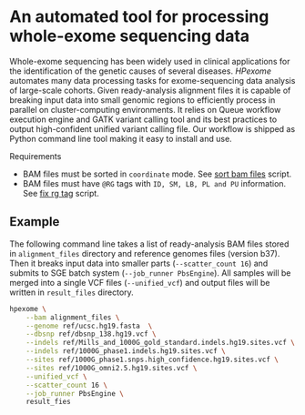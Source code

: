 # An automated tool for processing whole-exome sequencing data

Whole-exome sequencing has been widely used in clinical applications for the identification of the genetic causes of several diseases.
_HPexome_ automates many data processing tasks for exome-sequencing data analysis of large-scale cohorts.
Given ready-analysis alignment files it is capable of breaking input data into small genomic regions to efficiently process in parallel on cluster-computing environments.
It relies on Queue workflow execution engine and GATK variant calling tool and its best practices to output high-confident unified variant calling file.
Our workflow is shipped as Python command line tool making it easy to install and use. 

Requirements

- BAM files must be sorted in `coordinate` mode. See [sort bam files](https://github.com/labbcb/hpexome/blob/master/docs/sort_bam_files.sh) script.
- BAM files must have `@RG` tags with `ID, SM, LB, PL and PU` information. See [fix rg tag](https://github.com/labbcb/hpexome/blob/master/docs/fix_rg_tag_bam.sh) script.

## Example

The following command line takes a list of ready-analysis BAM files stored in `alignment_files` directory and reference genomes files (version b37).
Then it breaks input data into smaller parts (`--scatter_count 16`) and submits to SGE batch system (`--job_runner PbsEngine`).
All samples will be merged into a single VCF files (`--unified_vcf`) and output files will be written in `result_files` directory.

```bash
hpexome \
    --bam alignment_files \
    --genome ref/ucsc.hg19.fasta  \
    --dbsnp ref/dbsnp_138.hg19.vcf \
    --indels ref/Mills_and_1000G_gold_standard.indels.hg19.sites.vcf \
    --indels ref/1000G_phase1.indels.hg19.sites.vcf \
    --sites ref/1000G_phase1.snps.high_confidence.hg19.sites.vcf \
    --sites ref/1000G_omni2.5.hg19.sites.vcf \
    --unified_vcf \
    --scatter_count 16 \
    --job_runner PbsEngine \
    result_fies
```
